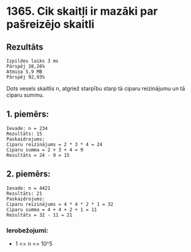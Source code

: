 # 1365. Cik skaitļi ir mazāki par pašreizējo skaitli


## Rezultāts
```
Izpildes laiks 3 ms
Pārspēj 38,26%
Atmiņa 5,9 MB
Pārspēj 92,93%
```
Dots vesels skaitlis n, atgriež starpību starp tā ciparu reizinājumu un tā ciparu summu.
 

## 1. piemērs:
```
Ievade: n = 234
Rezultāts: 15
Paskaidrojums:
Ciparu reizinājums = 2 * 3 * 4 = 24
Ciparu summa = 2 + 3 + 4 = 9
Rezultāts = 24 - 9 = 15
```
## 2. piemērs:
```
Ievade: n = 4421
Rezultāts: 21
Paskaidrojums:
Ciparu reizinājums = 4 * 4 * 2 * 1 = 32
Ciparu summa = 4 + 4 + 2 + 1 = 11
Rezultāts = 32 - 11 = 21
```

### Ierobežojumi:
- 1 <= n <= 10^5